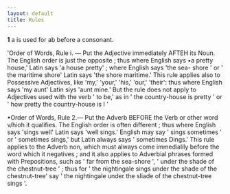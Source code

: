 ```yaml
---
layout: default
title: Rules
---
```


<a name="footnote1"></a> **1** a is used for ab before a consonant. 

'Order of Words, Rule i. — Put the Adjective immediately AFTEH 
its Noun. The English order is just the opposite ; thus where English says 
•a pretty house,' Latin says 'a house pretty' ; where English says 'the sea- 
shore ' or ' the maritime shore' Latin says 'the shore maritime.' This rule 
applies also to Possessive Adjectives, like 'my,' 'your,' 'his,' 'our,' 
'their': thus where English says 'my aunt' Latin siys 'aunt mine.' But 
the rule does not apply to Adjectives used with the verb ' to be,' as in ' the 
country-house is pretty ' or ' how pretty the country-house is I ' 


•Order of Words, Rule 2.— Put the Adverb BEFORE the Verb or 
other word v/hioh it qualifies. The English order is often different ; thus 
where English says 'sings well' Latin says 'well sings.' English may say 
' sings sometimes ' or ' sometimes sings,' but Latin always says ' sometimes 
Dings.' This rule applies to the Adverb non, which must always come 
immedialily before the word which it negatives ; and it also applies to 
Adverbial phrases formed with Prepositions, such as ' far from the sea-shore ', 
' under the shade of the chestnut-tree ' ; thus for ' the nightingale sings under 
the shade of the chestnut-tree' say ' the nightingale under the sliade of the 
chestnut-tree sings '. 


